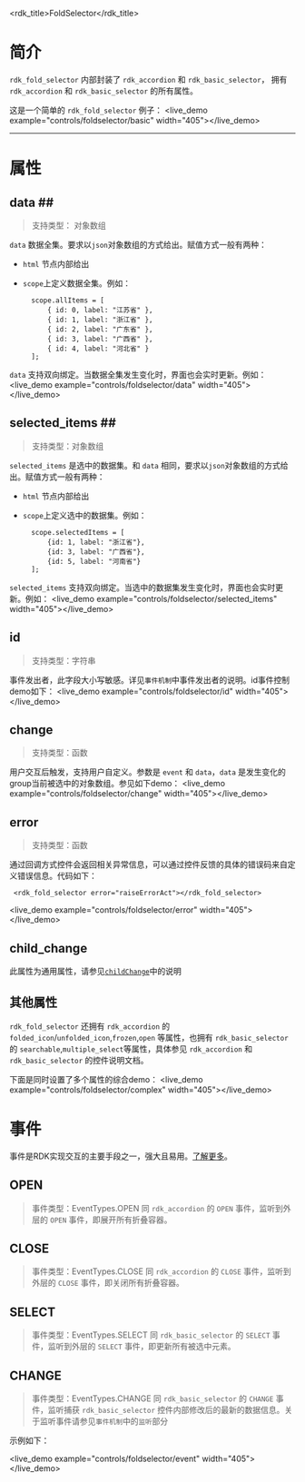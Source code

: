 <rdk_title>FoldSelector</rdk_title>

# 简介 #

`rdk_fold_selector` 内部封装了 `rdk_accordion` 和 `rdk_basic_selector`， 拥有 `rdk_accordion` 和 `rdk_basic_selector` 的所有属性。

这是一个简单的 `rdk_fold_selector` 例子：
<live_demo example="controls/foldselector/basic" width="405"></live_demo>

---
# 属性 #

## data <binding></binding>##
> 支持类型： 对象数组

`data` 数据全集。要求以`json`对象数组的方式给出。赋值方式一般有两种：

- `html` 节点内部给出

- `scope`上定义数据全集。例如：

		scope.allItems = [
	        { id: 0, label: "江苏省" },
	        { id: 1, label: "浙江省" },
	        { id: 2, label: "广东省" },
	        { id: 3, label: "广西省" },
	        { id: 4, label: "河北省" }
    	];

`data` 支持双向绑定。当数据全集发生变化时，界面也会实时更新。例如：
<live_demo example="controls/foldselector/data"  width="405"></live_demo>

## selected_items <binding></binding>##
> 支持类型：对象数组

`selected_items` 是选中的数据集。和 `data` 相同，要求以`json`对象数组的方式给出。赋值方式一般有两种：
- `html` 节点内部给出
- `scope`上定义选中的数据集。例如：

    	scope.selectedItems = [
	        {id: 1, label: "浙江省"},
	        {id: 3, label: "广西省"},
	        {id: 5, label: "河南省"}
    	];

`selected_items` 支持双向绑定。当选中的数据集发生变化时，界面也会实时更新。例如：
<live_demo example="controls/foldselector/selected_items"  width="405"></live_demo>

## id ##
>支持类型：字符串

事件发出者，此字段大小写敏感。详见`事件机制`中事件发出者的说明。id事件控制demo如下：
<live_demo example="controls/foldselector/id"  width="405"></live_demo>

## change ##
> 支持类型：函数

用户交互后触发，支持用户自定义。参数是 `event` 和 `data`，`data` 是发生变化的group当前被选中的对象数组。参见如下demo：
<live_demo example="controls/foldselector/change"  width="405"></live_demo>

## error ##
>支持类型：函数

通过回调方式控件会返回相关异常信息，可以通过控件反馈的具体的错误码来自定义错误信息。代码如下：

     <rdk_fold_selector error="raiseErrorAct"></rdk_fold_selector>

<live_demo example="controls/foldselector/error"  width="405"></live_demo>


## child_change ##

此属性为通用属性，请参见[`childChange`](/doc/client/controls/common/child_change.md)中的说明

## 其他属性 ##
`rdk_fold_selector` 还拥有 `rdk_accordion` 的 `folded_icon`/`unfolded_icon`,`frozen`,`open` 等属性，也拥有 `rdk_basic_selector` 的 `searchable`,`multiple_select`等属性，具体参见 `rdk_accordion` 和 `rdk_basic_selector` 的控件说明文档。

下面是同时设置了多个属性的综合demo：
<live_demo example="controls/foldselector/complex"  width="405"></live_demo>


# 事件 #
事件是RDK实现交互的主要手段之一，强大且易用。[了解更多](/doc/client/common/event/EventService.md)。

## OPEN ##
>事件类型：EventTypes.OPEN
同 `rdk_accordion` 的 `OPEN` 事件，监听到外层的 `OPEN` 事件，即展开所有折叠容器。 

## CLOSE ##
>事件类型：EventTypes.CLOSE
同 `rdk_accordion` 的 `CLOSE` 事件，监听到外层的 `CLOSE` 事件，即关闭所有折叠容器。

## SELECT ##
>事件类型：EventTypes.SELECT
同 `rdk_basic_selector` 的 `SELECT` 事件，监听到外层的 `SELECT` 事件，即更新所有被选中元素。

## CHANGE ##
>事件类型：EventTypes.CHANGE
同 `rdk_basic_selector` 的 `CHANGE` 事件，监听捕获 `rdk_basic_selector` 控件内部修改后的最新的数据信息。关于监听事件请参见`事件机制`中的`监听`部分

示例如下：

<live_demo example="controls/foldselector/event"  width="405"></live_demo>

